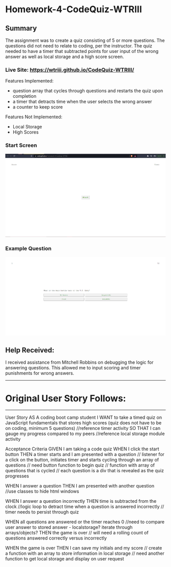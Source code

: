 # Homework-4-CodeQuiz-WTRIII

## Summary
The assignment was to create a quiz consisting of 5 or more questions. The questions did not need to relate to coding, per the instructor. The quiz needed to have a timer that subtracted points for user input of the wrong answer as well as local storage and a high score screen.

### Live Site: https://wtriii.github.io/CodeQuiz-WTRIII/ 

Features Implemented:
- question array that cycles through questions and restarts the quiz upon completion
- a timer that detracts time when the user selects the wrong answer
- a counter to keep score

Features Not Implemented:
- Local Storage
- High Scores

### Start Screen
![quiz start](references/quiz-start.png)

### Example Question
![example question](references/example-question.png)

## Help Received:
I received assistance from Mitchell Robbins on debugging the logic for answering questions. This allowed me to input scoring and timer punishments for wrong answers.


-----
# Original User Story Follows:
-----

User Story
AS A coding boot camp student
I WANT to take a timed quiz on JavaScript fundamentals that stores high scores (quiz does not have to be on coding, minimum 5 questions)
//reference timer activity
SO THAT I can gauge my progress compared to my peers
//reference local storage module activity


Acceptance Criteria
GIVEN I am taking a code quiz
WHEN I click the start button
THEN a timer starts and I am presented with a question
// listener for a click on the button, initiates timer and starts cycling through an array of questions
// need button function to begin quiz
// function with array of questions that is cycled
// each question is a div that is revealed as the quiz progresses

WHEN I answer a question
THEN I am presented with another question
//use classes to hide html windows

WHEN I answer a question incorrectly
THEN time is subtracted from the clock
//logic loop to detract time when a question is answered incorrectly
// timer needs to persist through quiz

WHEN all questions are answered or the timer reaches 0
//need to compare user answer to stored answer - localstorage? iterate through arrays/objects?
THEN the game is over
// will need a rolling count of questions answered correctly versus incorrectly

WHEN the game is over
THEN I can save my initials and my score
// create a function with an array to store information in local storage
    // need another function to get local storage and display on user request
